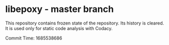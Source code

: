 # libepoxy - master branch

This repository contains frozen state of the repository.
Its history is cleared. It is used only for static code
analysis with Codacy.

Commit Time: 1685538686